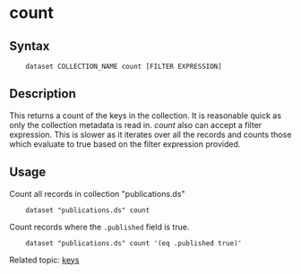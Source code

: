 
# count

## Syntax

```
    dataset COLLECTION_NAME count [FILTER EXPRESSION]
```

## Description

This returns a count of the keys in the collection. It is reasonable quick as only the
collection metadata is read in. *count* also can accept a filter expression. This is slower
as it iterates over all the records and counts those which evaluate to true based on the
filter expression provided.

## Usage

Count all records in collection "publications.ds"

```shell
    dataset "publications.ds" count
```

Count records where the `.published` field is true.

```shell
    dataset "publications.ds" count '(eq .published true)'
```

Related topic: [keys](keys.html)
